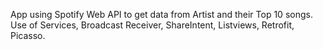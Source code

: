App using Spotify Web API to get data from Artist and their Top 10 songs.
Use of Services, Broadcast Receiver, ShareIntent, Listviews, Retrofit, Picasso.
